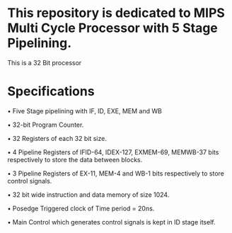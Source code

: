 # This repository is dedicated to MIPS Multi Cycle Processor with 5 Stage Pipelining.

This is a 32 Bit processor

# Specifications

• Five Stage pipelining with IF, ID, EXE, MEM and WB

• 32-bit Program Counter.

• 32 Registers of each 32 bit size.

• 4 Pipeline Registers of IFID-64, IDEX-127, EXMEM-69, MEMWB-37 bits respectively to store the data
between blocks.

• 3 Pipeline Registers of EX-11, MEM-4 and WB-1 bits respectively to store control signals.

• 32 bit wide instruction and data memory of size 1024.

• Posedge Triggered clock of Time period = 20ns.

• Main Control which generates control signals is kept in ID stage itself.
